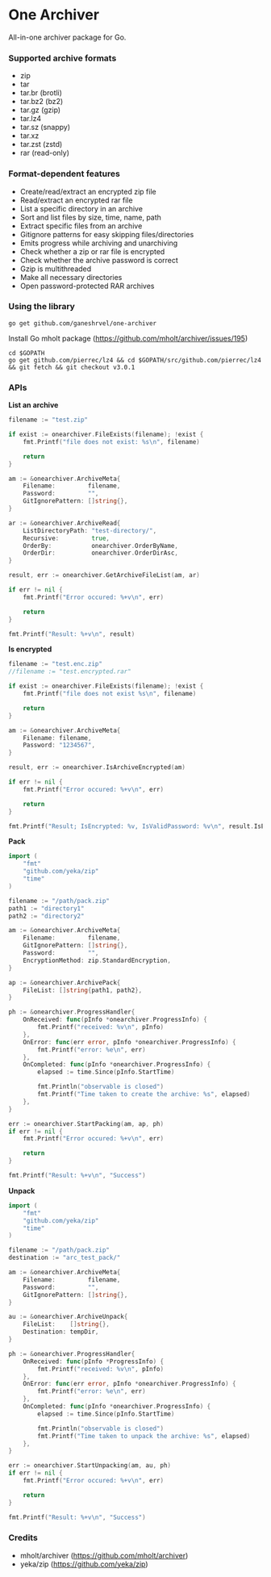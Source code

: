 # One Archiver
All-in-one archiver package for Go.

### Supported archive formats
- zip
- tar
- tar.br (brotli)
- tar.bz2 (bz2)
- tar.gz (gzip)
- tar.lz4
- tar.sz (snappy)
- tar.xz
- tar.zst (zstd)
- rar (read-only)

### Format-dependent features
- Create/read/extract an encrypted zip file
- Read/extract an encrypted rar file
- List a specific directory in an archive
- Sort and list files by size, time, name, path
- Extract specific files from an archive
- Gitignore patterns for easy skipping files/directories
- Emits progress while archiving and unarchiving
- Check whether a zip or rar file is encrypted
- Check whether the archive password is correct
- Gzip is multithreaded
- Make all necessary directories
- Open password-protected RAR archives


### Using the library
```shell script
go get github.com/ganeshrvel/one-archiver
```

Install Go mholt package (https://github.com/mholt/archiver/issues/195)
```shell script
cd $GOPATH
go get github.com/pierrec/lz4 && cd $GOPATH/src/github.com/pierrec/lz4 && git fetch && git checkout v3.0.1
```

### APIs
**List an archive**

```go
filename := "test.zip"

if exist := onearchiver.FileExists(filename); !exist {
    fmt.Printf("file does not exist: %s\n", filename)

    return
}

am := &onearchiver.ArchiveMeta{
    Filename:         filename,
    Password:         "",
    GitIgnorePattern: []string{},
}

ar := &onearchiver.ArchiveRead{
    ListDirectoryPath: "test-directory/",
    Recursive:         true,
    OrderBy:           onearchiver.OrderByName,
    OrderDir:          onearchiver.OrderDirAsc,
}

result, err := onearchiver.GetArchiveFileList(am, ar)

if err != nil {
    fmt.Printf("Error occured: %+v\n", err)

    return
}

fmt.Printf("Result: %+v\n", result)
```


**Is encrypted**

```go
filename := "test.enc.zip"
//filename := "test.encrypted.rar"

if exist := onearchiver.FileExists(filename); !exist {
    fmt.Printf("file does not exist %s\n", filename)

    return
}

am := &onearchiver.ArchiveMeta{
    Filename: filename,
    Password: "1234567",
}

result, err := onearchiver.IsArchiveEncrypted(am)

if err != nil {
    fmt.Printf("Error occured: %+v\n", err)

    return
}

fmt.Printf("Result; IsEncrypted: %v, IsValidPassword: %v\n", result.IsEncrypted, result.IsValidPassword)
```



**Pack**

```go
import (
	"fmt"
	"github.com/yeka/zip"
	"time"
)

filename := "/path/pack.zip"
path1 := "directory1"
path2 := "directory2"

am := &onearchiver.ArchiveMeta{
    Filename:         filename,
    GitIgnorePattern: []string{},
    Password:         "",
    EncryptionMethod: zip.StandardEncryption,
}

ap := &onearchiver.ArchivePack{
    FileList: []string{path1, path2},
}

ph := &onearchiver.ProgressHandler{
    OnReceived: func(pInfo *onearchiver.ProgressInfo) {
        fmt.Printf("received: %v\n", pInfo)
    },
    OnError: func(err error, pInfo *onearchiver.ProgressInfo) {
        fmt.Printf("error: %e\n", err)
    },
    OnCompleted: func(pInfo *onearchiver.ProgressInfo) {
        elapsed := time.Since(pInfo.StartTime)

        fmt.Println("observable is closed")
        fmt.Printf("Time taken to create the archive: %s", elapsed)
    },
}

err := onearchiver.StartPacking(am, ap, ph)
if err != nil {
    fmt.Printf("Error occured: %+v\n", err)

    return
}

fmt.Printf("Result: %+v\n", "Success")
```


**Unpack**

```go
import (
	"fmt"
	"github.com/yeka/zip"
	"time"
)

filename := "/path/pack.zip"
destination := "arc_test_pack/"

am := &onearchiver.ArchiveMeta{
    Filename:         filename,
    Password:         "",
    GitIgnorePattern: []string{},
}

au := &onearchiver.ArchiveUnpack{
    FileList:    []string{},
    Destination: tempDir,
}

ph := &onearchiver.ProgressHandler{
    OnReceived: func(pInfo *ProgressInfo) {
        fmt.Printf("received: %v\n", pInfo)
    },
    OnError: func(err error, pInfo *onearchiver.ProgressInfo) {
        fmt.Printf("error: %e\n", err)
    },
    OnCompleted: func(pInfo *onearchiver.ProgressInfo) {
        elapsed := time.Since(pInfo.StartTime)

        fmt.Println("observable is closed")
        fmt.Printf("Time taken to unpack the archive: %s", elapsed)
    },
}

err := onearchiver.StartUnpacking(am, au, ph)
if err != nil {
    fmt.Printf("Error occured: %+v\n", err)

    return
}

fmt.Printf("Result: %+v\n", "Success")

```


### Credits
- mholt/archiver (https://github.com/mholt/archiver)
- yeka/zip (https://github.com/yeka/zip)

